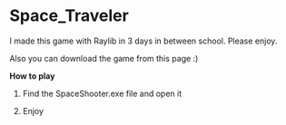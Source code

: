 # Space_Traveler

I made this game with Raylib in 3 days in between school. Please enjoy. 

Also you can download the game from this page :)

**How to play**

1. Find the SpaceShooter.exe file and open it 

2. Enjoy

